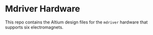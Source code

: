 # Mdriver Hardware

This repo contains the Altium design files for the `mdriver` hardware that supports six electromagnets.